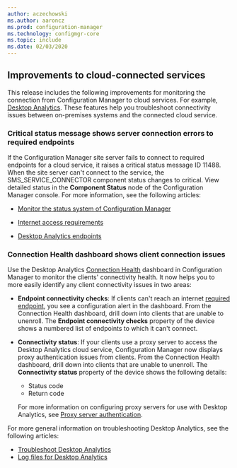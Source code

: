 ```yaml
---
author: aczechowski
ms.author: aaroncz
ms.prod: configuration-manager
ms.technology: configmgr-core
ms.topic: include
ms.date: 02/03/2020
---
```


## <a name="bkmk_cloud"></a> Improvements to cloud-connected services

This release includes the following improvements for monitoring the connection from Configuration Manager to cloud services. For example, [Desktop Analytics](../../../../../desktop-analytics/overview.md). These features help you troubleshoot connectivity issues between on-premises systems and the connected cloud service.

### Critical status message shows server connection errors to required endpoints

<!-- 5566763 -->

If the Configuration Manager site server fails to connect to required endpoints for a cloud service, it raises a critical status message ID 11488. When the site server can't connect to the service, the SMS_SERVICE_CONNECTOR component status changes to critical. View detailed status in the **Component Status** node of the Configuration Manager console. For more information, see the following articles:

- [Monitor the status system of Configuration Manager](../../../../servers/manage/use-status-system.md#monitor-the-status-system)

- [Internet access requirements](../../../../plan-design/network/internet-endpoints.md)

- [Desktop Analytics endpoints](../../../../../desktop-analytics/enable-data-sharing.md#endpoints)

### Connection Health dashboard shows client connection issues

<!-- 4963230, 4963383 -->

Use the Desktop Analytics [Connection Health](../../../../../desktop-analytics/monitor-connection-health.md) dashboard in Configuration Manager to monitor the clients' connectivity health. It now helps you to more easily identify any client connectivity issues in two areas:

- **Endpoint connectivity checks**: If clients can't reach an internet [required endpoint](../../../../../desktop-analytics/enable-data-sharing.md#endpoints), you see a configuration alert in the dashboard. From the Connection Health dashboard, drill down into clients that are unable to unenroll. The **Endpoint connectivity checks** property of the device shows a numbered list of endpoints to which it can't connect.

- **Connectivity status**: If your clients use a proxy server to access the Desktop Analytics cloud service, Configuration Manager now displays proxy authentication issues from clients. From the Connection Health dashboard, drill down into clients that are unable to unenroll. The **Connectivity status** property of the device shows the following details:

  - Status code
  - Return code

  For more information on configuring proxy servers for use with Desktop Analytics, see [Proxy server authentication](../../../../../desktop-analytics/enable-data-sharing.md#proxy-server-authentication).

For more general information on troubleshooting Desktop Analytics, see the following articles:

- [Troubleshoot Desktop Analytics](../../../../../desktop-analytics/troubleshooting.md)
- [Log files for Desktop Analytics](../../../../plan-design/hierarchy/log-files.md#desktop-analytics)
